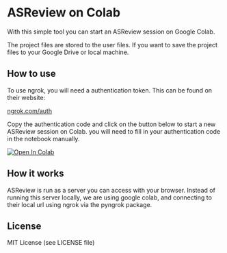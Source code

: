 # ASReview on Colab

With this simple tool you can start an ASReview session on Google Colab.

The project files are stored to the user files. If you want to save the project
files to your Google Drive or local machine.

## How to use

To use ngrok, you will need a authentication token. This can be found on their website:

[ngrok.com/auth](https://dashboard.ngrok.com/auth)

Copy the authentication code and click on the button below to start a new ASReview session on Colab. you will need to fill in your authentication code in the notebook manually.

[![Open In Colab](https://colab.research.google.com/assets/colab-badge.svg)](https://colab.research.google.com/github/JTeijema/ASReview-Google-Colab/blob/main/ASReview_in_colab.ipynb)

## How it works

ASReview is run as a server you can access with your browser. Instead of running this server locally, we are using google colab, and connecting to their local url using ngrok via the pyngrok package.

## License

MIT License (see LICENSE file)

